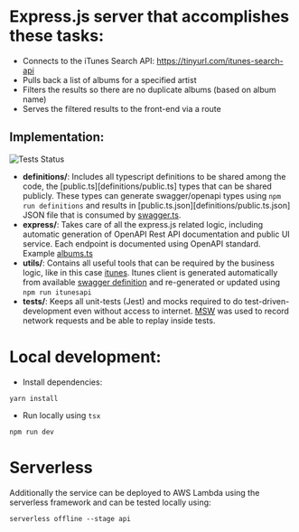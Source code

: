 # Express.js server that accomplishes these tasks:

- Connects to the iTunes Search API: https://tinyurl.com/itunes-search-api 
- Pulls back a list of albums for a specified artist
- Filters the results so there are no duplicate albums (based on album name)
- Serves the filtered results to the front-end via a route

## Implementation:
![Tests Status](https://github.com/guerrerocarlos/hp-test/actions/workflows/backend.yml/badge.svg)

 - **definitions/**: Includes all typescript definitions to be shared among the code, the [public.ts][definitions/public.ts] types that can be shared publicly. These types can generate swagger/openapi types using `npm run definitions` and results in [public.ts.json][definitions/public.ts.json] JSON file that is consumed by [swagger.ts](express/openapi/swagger.ts). 
 - **express/**: Takes care of all the express.js related logic, including automatic generation of OpenAPI Rest API documentation and public UI service. Each endpoint is documented using OpenAPI standard. Example [albums.ts](express/routes/albums.ts)
 - **utils/**: Contains all useful tools that can be required by the business logic, like in this case [itunes](utils/itunes/). Itunes client is generated automatically from available [swagger definition](utils/itunes/itunesapi.swagger.json) and re-generated or updated using `npm run itunesapi`
 - **tests/**: Keeps all unit-tests (Jest) and mocks required to do test-driven-development even without access to internet. [MSW](https://mswjs.io/) was used to record network requests and be able to replay inside tests.

# Local development:

 * Install dependencies:

```yarn install```

 * Run locally using `tsx`

```npm run dev```

# Serverless

Additionally the service can be deployed to AWS Lambda using the serverless framework and can be tested locally using:

```serverless offline --stage api```